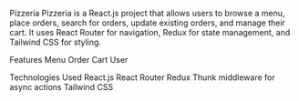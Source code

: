 Pizzeria
Pizzeria is a React.js project that allows users to browse a menu, place orders, search for orders, update existing orders, and manage their cart. It uses React Router for navigation, Redux for state management, and Tailwind CSS for styling.

Features
Menu
Order
Cart
User

Technologies Used
React.js
React Router
Redux
Thunk middleware for async actions
Tailwind CSS
